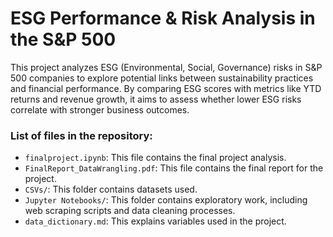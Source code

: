 # ESG Performance & Risk Analysis in the S&P 500

This project analyzes ESG (Environmental, Social, Governance) risks in S&P 500 companies to explore potential links between sustainability practices and financial performance. By comparing ESG scores with metrics like YTD returns and revenue growth, it aims to assess whether lower ESG risks correlate with stronger business outcomes.


### List of files in the repository:


- `finalproject.ipynb`: This file contains the final project analysis.
- `FinalReport_DataWrangling.pdf`: This file contains the final report for the project.
- `CSVs/`: This folder contains datasets used.
- `Jupyter Notebooks/`: This folder contains exploratory work, including web scraping scripts and data cleaning processes.
- `data_dictionary.md`: This explains variables used in the project.
